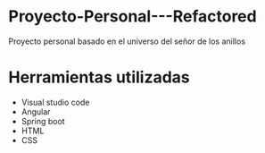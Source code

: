 # Proyecto-Personal---Refactored
Proyecto personal basado en el universo del señor de los anillos

# Herramientas utilizadas
<ul><li>Visual studio code</li><li>Angular</li><li>Spring boot</li><li>HTML</li><li>CSS</li></ul>
